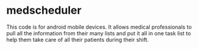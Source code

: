 medscheduler
============

This code is for android mobile devices. It allows medical professionals to pull all the information from their many lists and put it all in one task list to help them take care of all their patients during their shift.
